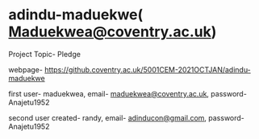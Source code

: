# adindu-maduekwe( Maduekwea@coventry.ac.uk)

Project Topic- Pledge


webpage- https://github.coventry.ac.uk/5001CEM-2021OCTJAN/adindu-maduekwe


first user- maduekwea, email- maduekwea@coventry.ac.uk, password- Anajetu1952


second user created- randy, email- adinducon@gmail.com, password- Anajetu1952
